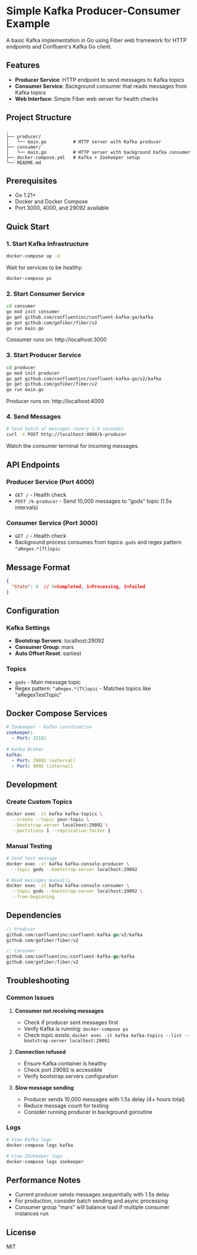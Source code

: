 # Simple Kafka Producer-Consumer Example

A basic Kafka implementation in Go using Fiber web framework for HTTP endpoints and Confluent's Kafka Go client.

## Features

- **Producer Service**: HTTP endpoint to send messages to Kafka topics
- **Consumer Service**: Background consumer that reads messages from Kafka topics
- **Web Interface**: Simple Fiber web server for health checks

## Project Structure

```
.
├── producer/
│   └── main.go          # HTTP server with Kafka producer
├── consumer/
│   └── main.go          # HTTP server with background Kafka consumer
├── docker-compose.yml   # Kafka + Zookeeper setup
└── README.md
```

## Prerequisites

- Go 1.21+
- Docker and Docker Compose
- Port 3000, 4000, and 29092 available

## Quick Start

### 1. Start Kafka Infrastructure

```bash
docker-compose up -d
```

Wait for services to be healthy:
```bash
docker-compose ps
```

### 2. Start Consumer Service

```bash
cd consumer
go mod init consumer
go get github.com/confluentinc/confluent-kafka-go/kafka
go get github.com/gofiber/fiber/v2
go run main.go
```

Consumer runs on: http://localhost:3000

### 3. Start Producer Service

```bash
cd producer
go mod init producer  
go get github.com/confluentinc/confluent-kafka-go/v2/kafka
go get github.com/gofiber/fiber/v2
go run main.go
```

Producer runs on: http://localhost:4000

### 4. Send Messages

```bash
# Send batch of messages (every 1.5 seconds)
curl -X POST http://localhost:4000/k-producer
```

Watch the consumer terminal for incoming messages.

## API Endpoints

### Producer Service (Port 4000)

- `GET /` - Health check
- `POST /k-producer` - Send 10,000 messages to "gods" topic (1.5s intervals)

### Consumer Service (Port 3000)

- `GET /` - Health check
- Background process consumes from topics: `gods` and regex pattern `^aRegex.*[Tt]opic`

## Message Format

```json
{
  "State": 0  // 0=Completed, 1=Processing, 2=Failed
}
```

## Configuration

### Kafka Settings

- **Bootstrap Servers**: localhost:29092
- **Consumer Group**: mars
- **Auto Offset Reset**: earliest

### Topics

- `gods` - Main message topic
- Regex pattern: `^aRegex.*[Tt]opic` - Matches topics like "aRegexTestTopic"

## Docker Compose Services

```yaml
# Zookeeper - Kafka coordination
zookeeper:
  - Port: 22181
  
# Kafka Broker  
kafka:
  - Port: 29092 (external)
  - Port: 9092 (internal)
```

## Development

### Create Custom Topics

```bash
docker exec -it kafka kafka-topics \
  --create --topic your-topic \
  --bootstrap-server localhost:29092 \
  --partitions 1 --replication-factor 1
```

### Manual Testing

```bash
# Send test message
docker exec -it kafka kafka-console-producer \
  --topic gods --bootstrap-server localhost:29092

# Read messages manually  
docker exec -it kafka kafka-console-consumer \
  --topic gods --bootstrap-server localhost:29092 \
  --from-beginning
```

## Dependencies

```go
// Producer
github.com/confluentinc/confluent-kafka-go/v2/kafka
github.com/gofiber/fiber/v2

// Consumer  
github.com/confluentinc/confluent-kafka-go/kafka
github.com/gofiber/fiber/v2
```

## Troubleshooting

### Common Issues

1. **Consumer not receiving messages**
   - Check if producer sent messages first
   - Verify Kafka is running: `docker-compose ps`
   - Check topic exists: `docker exec -it kafka kafka-topics --list --bootstrap-server localhost:29092`

2. **Connection refused**
   - Ensure Kafka container is healthy
   - Check port 29092 is accessible
   - Verify bootstrap.servers configuration

3. **Slow message sending**
   - Producer sends 10,000 messages with 1.5s delay (4+ hours total)
   - Reduce message count for testing
   - Consider running producer in background goroutine

### Logs

```bash
# View Kafka logs
docker-compose logs kafka

# View Zookeeper logs  
docker-compose logs zookeeper
```

## Performance Notes

- Current producer sends messages sequentially with 1.5s delay
- For production, consider batch sending and async processing
- Consumer group "mars" will balance load if multiple consumer instances run

## License

MIT
